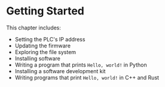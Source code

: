 # Getting Started

This chapter includes:

* Setting the PLC's IP address
* Updating the firmware
* Exploring the file system
* Installing software
* Writing a program that prints `Hello, world!` in Python
* Installing a software development kit
* Writing programs that print `Hello, world!` in C++ and Rust
